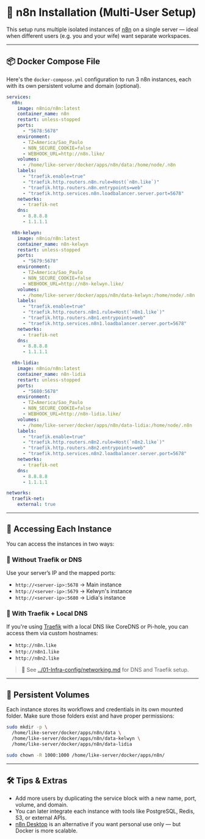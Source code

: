 # 🔄 n8n Installation (Multi-User Setup)

This setup runs multiple isolated instances of [n8n](https://n8n.io/) on a single server — ideal when different users (e.g. you and your wife) want separate workspaces.

---

## 📦 Docker Compose File

Here's the `docker-compose.yml` configuration to run 3 n8n instances, each with its own persistent volume and domain (optional).

```yaml
services:
  n8n:
    image: n8nio/n8n:latest
    container_name: n8n
    restart: unless-stopped
    ports:
      - "5678:5678"
    environment:
      - TZ=America/Sao_Paulo
      - N8N_SECURE_COOKIE=false
      - WEBHOOK_URL=http://n8n.like/
    volumes:
      - /home/like-server/docker/apps/n8n/data:/home/node/.n8n
    labels:
      - "traefik.enable=true"
      - "traefik.http.routers.n8n.rule=Host(`n8n.like`)"
      - "traefik.http.routers.n8n.entrypoints=web"
      - "traefik.http.services.n8n.loadbalancer.server.port=5678"
    networks:
      - traefik-net
    dns:
      - 8.8.8.8
      - 1.1.1.1

  n8n-kelwyn:
    image: n8nio/n8n:latest
    container_name: n8n-kelwyn
    restart: unless-stopped
    ports:
      - "5679:5678"
    environment:
      - TZ=America/Sao_Paulo
      - N8N_SECURE_COOKIE=false
      - WEBHOOK_URL=http://n8n-kelwyn.like/
    volumes:
      - /home/like-server/docker/apps/n8n/data-kelwyn:/home/node/.n8n
    labels:
      - "traefik.enable=true"
      - "traefik.http.routers.n8n1.rule=Host(`n8n1.like`)"
      - "traefik.http.routers.n8n1.entrypoints=web"
      - "traefik.http.services.n8n1.loadbalancer.server.port=5678"
    networks:
      - traefik-net
    dns:
      - 8.8.8.8
      - 1.1.1.1

  n8n-lidia:
    image: n8nio/n8n:latest
    container_name: n8n-lidia
    restart: unless-stopped
    ports:
      - "5680:5678"
    environment:
      - TZ=America/Sao_Paulo
      - N8N_SECURE_COOKIE=false
      - WEBHOOK_URL=http://n8n-lidia.like/
    volumes:
      - /home/like-server/docker/apps/n8n/data-lidia:/home/node/.n8n
    labels:
      - "traefik.enable=true"
      - "traefik.http.routers.n8n2.rule=Host(`n8n2.like`)"
      - "traefik.http.routers.n8n2.entrypoints=web"
      - "traefik.http.services.n8n2.loadbalancer.server.port=5678"
    networks:
      - traefik-net
    dns:
      - 8.8.8.8
      - 1.1.1.1

networks:
  traefik-net:
    external: true
```

---

## 🧭 Accessing Each Instance

You can access the instances in two ways:

### 🔹 Without Traefik or DNS

Use your server’s IP and the mapped ports:

- `http://<server-ip>:5678` → Main instance
- `http://<server-ip>:5679` → Kelwyn's instance
- `http://<server-ip>:5680` → Lidia's instance

### 🔹 With Traefik + Local DNS

If you're using [Traefik](https://doc.traefik.io/traefik/) with a local DNS like CoreDNS or Pi-hole, you can access them via custom hostnames:

- `http://n8n.like`
- `http://n8n1.like`
- `http://n8n2.like`

> 📌 See [../01-Infra-config/networking.md](../01-Infra-config/networking.md) for DNS and Traefik setup.

---

## 📁 Persistent Volumes

Each instance stores its workflows and credentials in its own mounted folder. Make sure those folders exist and have proper permissions:

```bash
sudo mkdir -p \
  /home/like-server/docker/apps/n8n/data \
  /home/like-server/docker/apps/n8n/data-kelwyn \
  /home/like-server/docker/apps/n8n/data-lidia

sudo chown -R 1000:1000 /home/like-server/docker/apps/n8n/
```

---

## 🛠️ Tips & Extras

- Add more users by duplicating the service block with a new name, port, volume, and domain.
- You can later integrate each instance with tools like PostgreSQL, Redis, S3, or external APIs.
- [n8n Desktop](https://docs.n8n.io/hosting/desktop/) is an alternative if you want personal use only — but Docker is more scalable.
